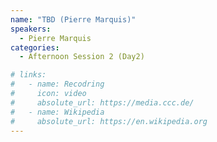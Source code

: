 ```yaml
---
name: "TBD (Pierre Marquis)"
speakers:
  - Pierre Marquis
categories:
  - Afternoon Session 2 (Day2)

# links:
#   - name: Recodring
#     icon: video
#     absolute_url: https://media.ccc.de/
#   - name: Wikipedia
#     absolute_url: https://en.wikipedia.org
---
```


